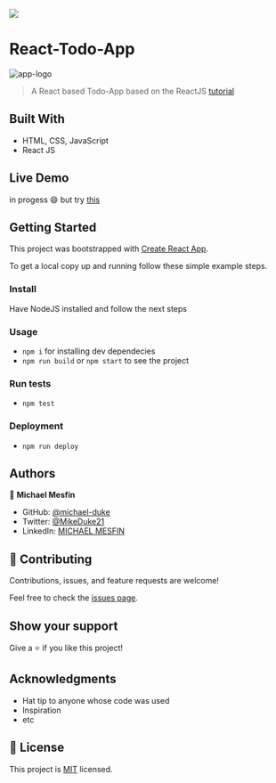 ![](https://img.shields.io/badge/Microverse-blueviolet)

# React-Todo-App
![app-logo](https://user-images.githubusercontent.com/84629565/188484924-55ca1870-cb6e-484b-9dd2-4d8ff8d18536.png)

> A React based Todo-App based on the ReactJS [tutorial](https://ibaslogic.com/react-tutorial-for-beginners/)


## Built With

- HTML, CSS, JavaScript
- React JS

## Live Demo 

in progess :smile: but try [this](https://michael-duke.github.io/React-Todo-App)


## Getting Started

This project was bootstrapped with [Create React App](https://github.com/facebook/create-react-app).


To get a local copy up and running follow these simple example steps.

### Install
Have NodeJS installed and follow the next steps
### Usage
- `npm i` for installing dev dependecies
- `npm run build` or `npm start` to see the project
### Run tests
- `npm test`
### Deployment
- `npm run deploy`


## Authors

👤 **Michael Mesfin**

- GitHub: [@michael-duke](https://github.com/michael-duke)
- Twitter: [@MikeDuke21](https://twitter.com/MikeDuke21)
- LinkedIn: [MICHAEL MESFIN](https://linkedin.com/in/https://www.linkedin.com/in/michael-21-duke/)

## 🤝 Contributing

Contributions, issues, and feature requests are welcome!

Feel free to check the [issues page](../../issues/).

## Show your support

Give a ⭐️ if you like this project!

## Acknowledgments

- Hat tip to anyone whose code was used
- Inspiration
- etc

## 📝 License

This project is [MIT](./MIT.md) licensed.

